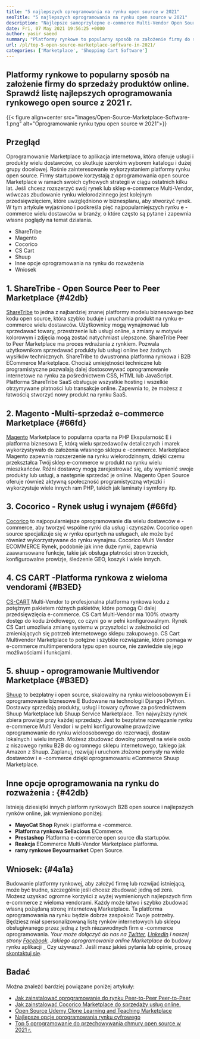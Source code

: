 ```yaml
---
title: "5 najlepszych oprogramowania na rynku open source w 2021" 
seoTitle: "5 najlepszych oprogramowania na rynku open source w 2021" 
description: "Najlepsze samoprzylepne e-commerce Multi-Vendor Open Source Marketplace do budowania sklepów internetowych, sprzedaży produktów fizycznych i cyfrowych." 
date: Fri, 07 May 2021 19:56:25 +0000
author: yasir saeed
summary: "Platformy rynkowe to popularny sposób na założenie firmy do sprzedaży produktów online. Sprawdź listę najlepszych oprogramowania rynkowego open source z 2021 r." 
url: /pl/top-5-open-source-marketplace-software-in-2021/
categories: ['Marketplace', 'Shopping Cart Software']
---
```


## Platformy rynkowe to popularny sposób na założenie firmy do sprzedaży produktów online. Sprawdź listę najlepszych oprogramowania rynkowego open source z 2021 r.

{{< figure align=center src="images/Open-Source-Marketplace-Software-1.png" alt="Oprogramowanie rynku typu open source w 2021">}}


## **Przegląd**
Oprogramowanie Marketplace to aplikacja internetowa, która oferuje usługi i produkty wielu dostawców, co skutkuje szerokim wyborem katalogu i dużej grupy docelowej. Rośnie zainteresowanie wykorzystaniem platformy rynku open source. Firmy startupowe korzystają z oprogramowania open source Marketplace w ramach swoich cyfrowych strategii w ciągu ostatnich kilku lat. Jeśli chcesz rozszerzyć swój rynek lub sklep e-commerce Multi-Vendor, wówczas zbudowanie rynku wielorodzinnego jest kolejnym przedsięwzięciem, które uwzględniono w biznesplanu, aby stworzyć rynek.
W tym artykule wyjaśniono i podkreśla pięć najpopularniejszych rynku e -commerce wielu dostawców w branży, o które często są pytane i zapewnia własne poglądy na temat działania.
  * ShareTribe
  * Magento
  * Cocorico
  * CS Cart
  * Shuup
  * Inne opcje oprogramowania na rynku do rozważenia
  * Wniosek

## 1. **ShareTribe  **- Open Source**   Peer to Peer Marketplace**   {#42db}
[ShareTribe][1] to jedna z najbardziej znanej platformy modelu biznesowego bez kodu open source, która szybko buduje i uruchamia produkt na rynku e-commerce wielu dostawców. Użytkownicy mogą wynajmować lub sprzedawać towary, przestrzenie lub usługi online, a zmiany w motywie kolorowym i zdjęcia mogą zostać natychmiast ulepszone. ShareTribe Peer to Peer Marketplace ma proces wdrażania z rynkiem. Pozwala użytkownikom sprzedawać produkty lub usługi online bez żadnych wysiłków technicznych. ShareTribe to dwustronna platforma rynkowa i B2B ECommerce Marketplace.
Chociaż umiejętności techniczne lub programistyczne pozwalają dalej dostosowywać oprogramowanie internetowe na rynku za pośrednictwem CSS, HTML lub JavaScript. Platforma ShareTribe SaaS obsługuje wszystkie hosting i wszelkie otrzymywane płatności lub transakcje online. Zapewnia to, że możesz z łatwością stworzyć nowy produkt na rynku SaaS.

## 2.  **Magento** -Multi-sprzedaż e-commerce Marketplace   {#66fd}
[Magento][2] Marketplace to popularna oparta na PHP Ekspularność E i platforma biznesowa E, którą wielu sprzedawców detalicznych i marek wykorzystywało do założenia własnego sklepu e -commerce. Marketplace Magento zapewnia rozszerzenie na rynku wielorodzinnym, dzięki czemu przekształca Twój sklep e-commerce w produkt na rynku wielu mieszkańców. Różni dostawcy mogą zarejestrować się, aby wymienić swoje produkty lub usługi, a następnie sprzedać je online. Magento Open Source oferuje również aktywną społeczność programistyczną wtyczki i wykorzystuje wiele innych ram PHP, takich jak laminaty i symfony itp.

## 3.  **Cocorico**  - Rynek usług i wynajem   {#66fd}
[Cocorico][3] to najpopularniejsze oprogramowanie dla wielu dostawców e -commerce, aby tworzyć wspólne rynki dla usług i czynszów. Cocorico open source specjalizuje się w rynku opartych na usługach, ale może być również wykorzystywane do rynku wynajmu. Cocorico Multi Vendor ECOMMERCE Rynek, podobnie jak inne duże rynki, zapewnia zaawansowane funkcje, takie jak obsługa płatności stron trzecich, konfigurowalne prowizje, śledzenie GEO, koszyk i wiele innych.

## 4.  **CS CART** -Platforma rynkowa z wieloma vendorami   {#B3ED}
[CS-CART][4] Multi-Vendor to profesjonalna platforma rynkowa kodu z potężnym pakietem różnych pakietów, które pomogą Ci dalej przedsięwzięcia e-commerce. CS Cart Multi-Vendor ma 100% otwarty dostęp do kodu źródłowego, co czyni go w pełni konfigurowalnym. Rynek CS Cart umożliwia zmianę systemu w przyszłości w zależności od zmieniających się potrzeb internetowego sklepu zakupowego. CS Cart Multivendor Marketplace to potężne i szybkie rozwiązanie, które pomaga w e-commerce multimperendora typu open source, nie zawiedzie się jego możliwościami i funkcjami.

## 5.  **shuup**  - oprogramowanie Multivendor Marketplace   {#B3ED}
[Shuup][5] to bezpłatny i open source, skalowalny na rynku wieloosobowym E i oprogramowanie biznesowe E Budowane na technologii Django i Python. Dostawcy sprzedają produkty, usługi i towary cyfrowe za pośrednictwem Shuup Marketplace lub Shuup Service Marketplace. Ten najwyższy rynek zbiera prowizje przy każdej sprzedaży. Jest to bezpłatne rozwiązanie rynku e-commerce Multi Vendor i w pełni konfigurowalne prawdziwe oprogramowanie do rynku wieloosobowego do rezerwacji, dostaw lokalnych i wielu innych. Możesz zbudować dowolny pomysł na wiele osób z niszowego rynku B2B do ogromnego sklepu internetowego, takiego jak Amazon z Shuup. Zaplanuj, rozwijaj i uruchom złożone pomysły na wiele dostawców i e -commerce dzięki oprogramowaniu eCommerce Shuup Marketplace.

##  **Inne opcje oprogramowania na rynku do rozważenia** :   {#42db}
Istnieją dziesiątki innych platform rynkowych B2B open source i najlepszych rynków online, jak wymieniono poniżej:
  * **MayoCat Shop**  Rynek i platforma e -commerce.
  * **Platforma rynkowa Sellacious**  ECommerce.
  * **Prestashop**  Platforma e-commerce open source dla startupów.
  * **Reakcja**  ECommerce Multi-Vendor Marketplace platforma.
  * **ramy rynkowe Beyourmarket**  Open Source.

##  **Wniosek:**    {#4a1a}
Budowanie platformy rynkowej, aby założyć firmę lub rozwijać istniejącą, może być trudne, szczególnie jeśli chcesz zbudować jedną od zera. Możesz uzyskać ogromne korzyści z wyżej wymienionych najlepszych firm e-commerce z wieloma vendorami. Każdy może łatwo i szybko zbudować własną pożądaną stronę internetową Marketplace. Ta platforma oprogramowania na rynku będzie dobrze zaspokoić Twoje potrzeby. Będziesz miał spersonalizowaną listę rynków internetowych lub sklepu obsługiwanego przez jedną z tych niezawodnych firm e -commerce oprogramowania.
_Your może dołączyć do nas na [Twitter][6], [LinkedIn][7] i naszej strony [Facebook][8]. Jakiego oprogramowania online Marketplace_ do budowy rynku aplikacji _ Czy używasz?. Jeśli masz jakieś pytania lub opinie, proszę [skontaktuj się][9].

## Badać
Można znaleźć bardziej powiązane poniżej artykuły:
  * [Jak zainstalować oprogramowanie do rynku Peer-to-Peer Peer-to-Peer][10]
  * [Jak zainstalować Cocorico Marketplace do sprzedaży usług online.][11]
  * [Open Source Udemy Clone Learning and Teaching Marketplace][12]
  * [Najlepsze opcje oprogramowania rynku cyfrowego][13]
  * [Top 5 oprogramowanie do przechowywania chmury open source w 2021 r.][14]

  
[1]: https://www.sharetribe.com/
[2]: https://magento.com/
[3]: https://www.cocorico.io/en/
[4]: https://www.cs-cart.com/
[5]: https://www.shuup.com/
[6]: https://twitter.com/containerize_co
[7]: https://www.linkedin.com/company/containerize/
[8]: http://facebook.com/containerize
[9]: mailto:yasir.saeed@aspose.com
[10]: https://products.containerize.com/marketplace/sharetribe/
[11]: https://products.containerize.com/marketplace/cocorico/
[12]: https://products.containerize.com/marketplace/edurge/
[13]: https://products.containerize.com/marketplace/
[14]: https://blog.containerize.com/backup-and-sync-software/top-5-open-source-cloud-storage-software-in-2021/
